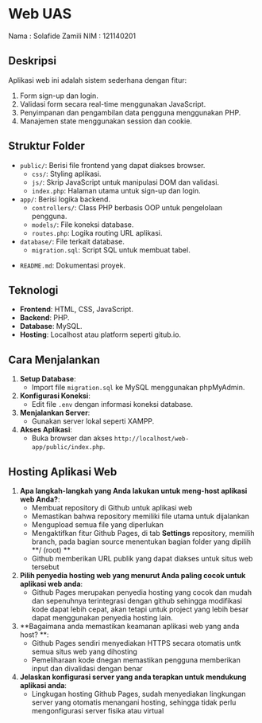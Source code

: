 # Web UAS
Nama : Solafide Zamili
NIM : 121140201

## Deskripsi
Aplikasi web ini adalah sistem sederhana dengan fitur:
1. Form sign-up dan login.
2. Validasi form secara real-time menggunakan JavaScript.
3. Penyimpanan dan pengambilan data pengguna menggunakan PHP.
4. Manajemen state menggunakan session dan cookie.

## Struktur Folder
- `public/`: Berisi file frontend yang dapat diakses browser.
  - `css/`: Styling aplikasi.
  - `js/`: Skrip JavaScript untuk manipulasi DOM dan validasi.
  - `index.php`: Halaman utama untuk sign-up dan login.
- `app/`: Berisi logika backend.
  - `controllers/`: Class PHP berbasis OOP untuk pengelolaan pengguna.
  - `models/`: File koneksi database.
  - `routes.php`: Logika routing URL aplikasi.
- `database/`: File terkait database.
  - `migration.sql`: Script SQL untuk membuat tabel.
<!-- - `storage/`: Data sementara untuk session dan cookie.
- `.env`: File konfigurasi koneksi database. -->
- `README.md`: Dokumentasi proyek.

## Teknologi
- **Frontend**: HTML, CSS, JavaScript.
- **Backend**: PHP.
- **Database**: MySQL.
- **Hosting**: Localhost atau platform seperti gitub.io.

## Cara Menjalankan
1. **Setup Database**:
   - Import file `migration.sql` ke MySQL menggunakan phpMyAdmin.
2. **Konfigurasi Koneksi**:
   - Edit file `.env` dengan informasi koneksi database.
3. **Menjalankan Server**:
   - Gunakan server lokal seperti XAMPP.
4. **Akses Aplikasi**:
   - Buka browser dan akses `http://localhost/web-app/public/index.php`.

## Hosting Aplikasi Web
1. **Apa langkah-langkah yang Anda lakukan untuk meng-host aplikasi web Anda?**:
    - Membuat repository di Github untuk aplikasi web
    - Memastikan bahwa repository memiliki file utama untuk dijalankan
    - Mengupload semua file yang diperlukan
    - Mengaktifkan fitur Github Pages, di tab **Settings** repository, memilih branch, pada bagian source menentukan bagian folder yang dipilih **/ (root) **
    - Github memberikan URL publik yang dapat diakses untuk situs web tersebut
2. **Pilih penyedia hosting web yang menurut Anda paling cocok untuk aplikasi web anda**:
    - Github Pages merupakan penyedia hosting yang cocok dan mudah dan sepenuhnya terintegrasi dengan github sehingga modifikasi kode dapat lebih cepat, akan tetapi untuk project yang lebih besar dapat menggunakan penyedia hosting lain.
3. **Bagaimana anda memastikan keamanan aplikasi web yang anda host? **:
    - Github Pages sendiri menyediakan HTTPS secara otomatis untk semua situs web yang dihosting
    - Pemeliharaan kode dnegan memastikan pengguna memberikan input dan divalidasi dengan benar
4. **Jelaskan konfigurasi server yang anda terapkan untuk mendukung aplikasi anda**:
    - Lingkugan hosting Github Pages, sudah menyediakan lingkungan server yang otomatis menangani hosting, sehingga tidak perlu mengonfigurasi server fisika atau virtual